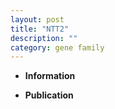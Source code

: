```yaml
---
layout: post
title: "NTT2"
description: ""
category: gene family
---
```


* **Information**  

* **Publication**  


